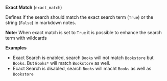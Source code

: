 **Exact Match** (`exact_match`)

Defines if the search should match the exact search term (`True`) or the string (`False`) in markdown notes. 

**Note:** When exact match is set to `True` it is possible to enhance the search term with wildcards

**Examples**

* Exact Search is enabled, search `Books` will not match `Bookstore` but `Books`. But `Books*` will match `Bookstore` as well. 
* Ecact Search is disabled, search `Books` will macht `Books` as well as `Bookstore`